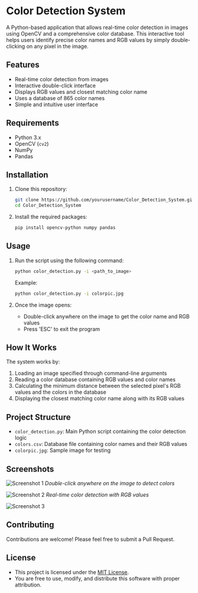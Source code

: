 # Color Detection System

A Python-based application that allows real-time color detection in images using OpenCV and a comprehensive color database. This interactive tool helps users identify precise color names and RGB values by simply double-clicking on any pixel in the image.

## Features

- Real-time color detection from images
- Interactive double-click interface
- Displays RGB values and closest matching color name
- Uses a database of 865 color names
- Simple and intuitive user interface

## Requirements

- Python 3.x
- OpenCV (`cv2`)
- NumPy
- Pandas

## Installation

1. Clone this repository:
   ```bash
   git clone https://github.com/yourusername/Color_Detection_System.git
   cd Color_Detection_System
   ```

2. Install the required packages:
   ```bash
   pip install opencv-python numpy pandas
   ```

## Usage

1. Run the script using the following command:
   ```bash
   python color_detection.py -i <path_to_image>
   ```
   Example:
   ```bash
   python color_detection.py -i colorpic.jpg
   ```

2. Once the image opens:
   - Double-click anywhere on the image to get the color name and RGB values
   - Press 'ESC' to exit the program

## How It Works

The system works by:
1. Loading an image specified through command-line arguments
2. Reading a color database containing RGB values and color names
3. Calculating the minimum distance between the selected pixel's RGB values and the colors in the database
4. Displaying the closest matching color name along with its RGB values

## Project Structure

- `color_detection.py`: Main Python script containing the color detection logic
- `colors.csv`: Database file containing color names and their RGB values
- `colorpic.jpg`: Sample image for testing

## Screenshots

![Screenshot 1](https://github.com/ayus1234/Color_Detection_System/assets/107507481/e0e9659d-34c6-487c-963f-b018c10a76fe)
*Double-click anywhere on the image to detect colors*

![Screenshot 2](https://github.com/ayus1234/Color_Detection_System/assets/107507481/4cfe1453-5dd1-4d14-95ef-142d949a8f0d)
*Real-time color detection with RGB values*

![Screenshot 3](https://github.com/ayus1234/Color_Detection_System/assets/107507481/c7e8d527-39af-4482-a803-b366b28b8705)


## Contributing

Contributions are welcome! Please feel free to submit a Pull Request.

## License

- This project is licensed under the [MIT License](LICENSE).
- You are free to use, modify, and distribute this software with proper attribution.
